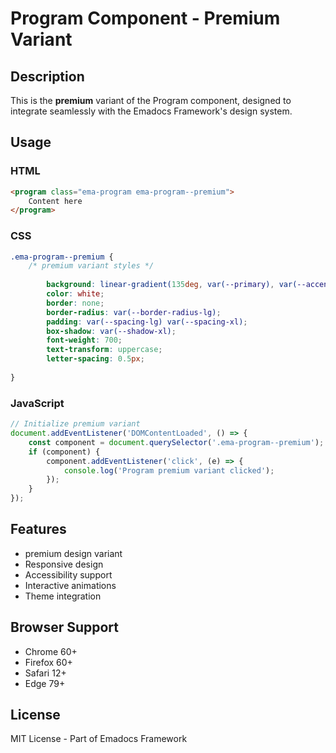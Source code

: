 # Program Component - Premium Variant

## Description
This is the **premium** variant of the Program component, designed to integrate seamlessly with the Emadocs Framework's design system.

## Usage

### HTML
```html
<program class="ema-program ema-program--premium">
    Content here
</program>
```

### CSS
```css
.ema-program--premium {
    /* premium variant styles */
    
        background: linear-gradient(135deg, var(--primary), var(--accent));
        color: white;
        border: none;
        border-radius: var(--border-radius-lg);
        padding: var(--spacing-lg) var(--spacing-xl);
        box-shadow: var(--shadow-xl);
        font-weight: 700;
        text-transform: uppercase;
        letter-spacing: 0.5px;
    
}
```

### JavaScript
```javascript
// Initialize premium variant
document.addEventListener('DOMContentLoaded', () => {
    const component = document.querySelector('.ema-program--premium');
    if (component) {
        component.addEventListener('click', (e) => {
            console.log('Program premium variant clicked');
        });
    }
});
```

## Features
- premium design variant
- Responsive design
- Accessibility support
- Interactive animations
- Theme integration

## Browser Support
- Chrome 60+
- Firefox 60+
- Safari 12+
- Edge 79+

## License
MIT License - Part of Emadocs Framework

